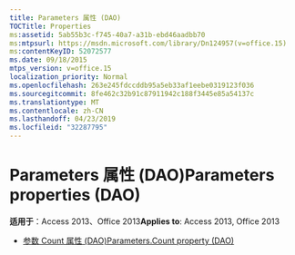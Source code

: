 ```yaml
---
title: Parameters 属性 (DAO)
TOCTitle: Properties
ms:assetid: 5ab55b3c-f745-40a7-a31b-ebd46aadbb70
ms:mtpsurl: https://msdn.microsoft.com/library/Dn124957(v=office.15)
ms:contentKeyID: 52072577
ms.date: 09/18/2015
mtps_version: v=office.15
localization_priority: Normal
ms.openlocfilehash: 263e245fdccddb95a5eb33af1eebe0319123f036
ms.sourcegitcommit: 8fe462c32b91c87911942c188f3445e85a54137c
ms.translationtype: MT
ms.contentlocale: zh-CN
ms.lasthandoff: 04/23/2019
ms.locfileid: "32287795"
---
```

# <a name="parameters-properties-dao"></a><span data-ttu-id="7c97d-102">Parameters 属性 (DAO)</span><span class="sxs-lookup"><span data-stu-id="7c97d-102">Parameters properties (DAO)</span></span>

<span data-ttu-id="7c97d-103">**适用于**：Access 2013、Office 2013</span><span class="sxs-lookup"><span data-stu-id="7c97d-103">**Applies to**: Access 2013, Office 2013</span></span>

- [<span data-ttu-id="7c97d-104">参数 Count 属性 (DAO)</span><span class="sxs-lookup"><span data-stu-id="7c97d-104">Parameters.Count property (DAO)</span></span>](parameters-count-property-dao.md)

